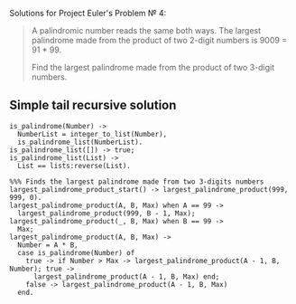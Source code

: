 Solutions for Project Euler's Problem № 4:
> A palindromic number reads the same both ways. The largest palindrome made from the product of two
2-digit numbers is 9009 = 91 * 99.
> 
>Find the largest palindrome made from the product of two 3-digit numbers.

## Simple tail recursive solution
```
is_palindrome(Number) ->
  NumberList = integer_to_list(Number),
  is_palindrome_list(NumberList).
is_palindrome_list([]) -> true;
is_palindrome_list(List) ->
  List == lists:reverse(List).

%%% Finds the largest palindrome made from two 3-digits numbers
largest_palindrome_product_start() -> largest_palindrome_product(999, 999, 0).
largest_palindrome_product(A, B, Max) when A == 99 ->
  largest_palindrome_product(999, B - 1, Max);
largest_palindrome_product(_, B, Max) when B == 99 ->
  Max;
largest_palindrome_product(A, B, Max) ->
  Number = A * B,
  case is_palindrome(Number) of
    true -> if Number > Max -> largest_palindrome_product(A - 1, B, Number); true ->
      largest_palindrome_product(A - 1, B, Max) end;
    false -> largest_palindrome_product(A - 1, B, Max)
  end.
```



